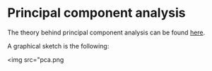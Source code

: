# Principal component analysis

The theory behind principal component analysis can be found [here](
https://numxl.com/blogs/principal-component-analysis-pca-101/).

A graphical sketch is the following:

<img src="pca.png
